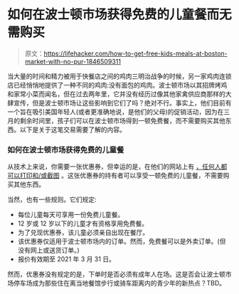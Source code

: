 # 如何在波士顿市场获得免费的儿童餐而无需购买

> 原文：<https://lifehacker.com/how-to-get-free-kids-meals-at-boston-market-with-no-pur-1846509311>

当大量的时间和精力被用于快餐店之间的鸡肉三明治战争的时候，另一家鸡肉连锁店已经悄悄地提供了一种不同的鸡肉:没有面包的鸡肉。波士顿市场以其招牌烤鸡和家常小菜而闻名，但在过去两年里，它并没有经历过像其他家禽供应商那样的大肆宣传，但是波士顿市场让这些影响到它们了吗？绝对不行。事实上，他们目前有一个旨在吸引美国年轻人(或者更准确地说，是他们的父母)的促销活动，因为在三月的剩余时间里，孩子们可以在波士顿市场得到一顿免费餐，而不需要购买其他东西。以下是关于这笔交易需要了解的内容。



### 如何在波士顿市场获得免费的儿童餐

从技术上来说，你需要一张优惠券，但幸运的是，在他们的网站上有 [，任何人都可以打印和/或截图](https://www.bostonmarket.com/3-1-21-kids-eat-free-eblast-2/) 。这张优惠券的持有者可以享受一顿免费的儿童餐，不需要购买其他东西。

当然，也有一些规则。它们规定:

*   每位儿童每天可享用一份免费儿童餐。
*   12 岁或 12 岁以下的儿童才有资格享用免费餐。
*   为了兑现优惠券，该儿童必须亲自出现在餐厅。
*   该优惠券仅适用于波士顿市场内的订单。然而，免费餐可以是外卖订单。(但没有网上或送货订单。)
*   报价有效期至 2021 年 3 月 31 日。

然而，优惠券没有规定的是，下单时是否必须有成年人在场。这是否会让波士顿市场停车场成为那些住在离当地餐馆步行或骑车距离内的青少年的新热点？TBD。